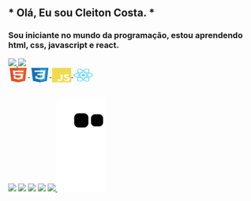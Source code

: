 <h2> * Olá, Eu sou Cleiton Costa. * </h2>
<h3>Sou iniciante no mundo da programação, estou aprendendo html, css, javascript e react.</h3>

<a href="https://github.com/cleiton2506/cleitoncosta">
  <img height="180em" src="https://github-readme-stats.vercel.app/api?username=cleiton2506&show_icons=true&theme=dark&include_all_commits=true&count_private=true"/>
  <img height="80em" src="https://github-readme-stats.vercel.app/api/top-langs/?username=cleiton2506&layout=compact&langs_count=7&theme=dark"><br>
 
  <div style="display: inline_block">
  <img align="center" alt="cleitoncosta-HTML" height="30" width="40" src="https://raw.githubusercontent.com/devicons/devicon/master/icons/html5/html5-original.svg">
  <img align="center" alt="cleitoncosta-CSS" height="30" width="40" src="https://raw.githubusercontent.com/devicons/devicon/master/icons/css3/css3-original.svg">
  <img align="center" alt="Cleitoncosta-Js" height="30" width="40" src="https://raw.githubusercontent.com/devicons/devicon/master/icons/javascript/javascript-plain.svg">
  <img align="center" alt="cleitoncosta-React" height="30" width="40" src="https://raw.githubusercontent.com/devicons/devicon/master/icons/react/react-original.svg">
 </div>
  
  ##
  
  <a href="https://instagram.com/fidel_ravi" target="_blank"> <img src="https://img.shields.io/badge/-Instagram-%23E4405F?style=for-the-badge&logo=instagram&logoColor=white" target="_blank"></a>
  <a href="https://discord.gg/CleitonCosta#7325" target="_blank"> <img src="https://img.shields.io/badge/Discord-7289DA?style=for-the-badge&logo=discord&logoColor=white" target="_blank"></a> 
  <a href = "mailto:sk8surfroots@gmail.com"><img src="https://img.shields.io/badge/-Gmail-%23333?style=for-the-badge&logo=gmail&logoColor=white" target="_blank"></a>
 <a href = "mailto:cleiton-2506@hotmail.com"><img src="https://img.shields.io/badge/-Hotmail-%23333?style=for-the-badge&logo=hotmail&logoColor=white" target="_blank"></a>
 	<a href="https://facebook.com/cleitoncosta"> <img src="https://img.shields.io/badge/Facebook-1877F2?style=for-the-badge&logo=facebook&logoColor=white" target="_blank"> </a>
  ![Snake animation](https://github.com/rafaballerini/rafaballerini/blob/output/github-contribution-grid-snake.svg)
 
 
 


</div>
 
  
 
